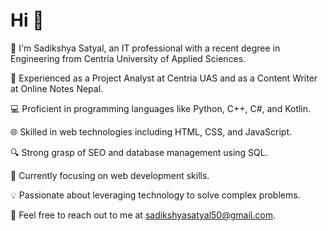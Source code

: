 # Hi 👋

💼 I'm Sadikshya Satyal, an IT professional with a recent degree in Engineering from Centria University of Applied Sciences.


🚀 Experienced as a Project Analyst at Centria UAS and as a Content Writer at Online Notes Nepal.

💻 Proficient in programming languages like Python, C++, C#, and Kotlin.

🌐 Skilled in web technologies including HTML, CSS, and JavaScript.

🔍 Strong grasp of SEO and database management using SQL.

🎯 Currently focusing on web development skills.

💡 Passionate about leveraging technology to solve complex problems.

📧 Feel free to reach out to me at sadikshyasatyal50@gmail.com.
